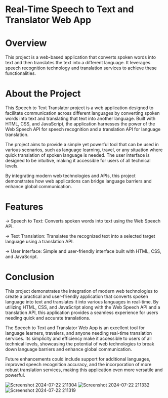 # Real-Time Speech to Text and Translator Web App
# Overview
This project is a web-based application that converts spoken words into text and then translates the text into a different language. It leverages speech recognition technology and translation services to achieve these functionalities.
# About the Project
This Speech to Text Translator project is a web application designed to facilitate communication across different languages by converting spoken words into text and translating that text into another language. Built with HTML, CSS, and JavaScript, the application harnesses the power of the Web Speech API for speech recognition and a translation API for language translation.

The project aims to provide a simple yet powerful tool that can be used in various scenarios, such as language learning, travel, or any situation where quick translation of spoken language is needed. The user interface is designed to be intuitive, making it accessible for users of all technical levels.

By integrating modern web technologies and APIs, this project demonstrates how web applications can bridge language barriers and enhance global communication.

# Features
-> Speech to Text: Converts spoken words into text using the Web Speech API.

-> Text Translation: Translates the recognized text into a selected target language using a translation API.

-> User Interface: Simple and user-friendly interface built with HTML, CSS, and JavaScript.
# Conclusion
This project demonstrates the integration of modern web technologies to create a practical and user-friendly application that converts spoken language into text and translates it into various languages in real-time. By utilizing HTML, CSS, and JavaScript along with the Web Speech API and a translation API, this application provides a seamless experience for users needing quick and accurate translations.


The Speech to Text and Translator Web App is an excellent tool for language learners, travelers, and anyone needing real-time translation services. Its simplicity and efficiency make it accessible to users of all technical levels, showcasing the potential of web technologies to break down language barriers and enhance global communication.

Future enhancements could include support for additional languages, improved speech recognition accuracy, and the incorporation of more robust translation services, making this application even more versatile and powerful.



![Screenshot 2024-07-22 211304](https://github.com/user-attachments/assets/4c4fea0a-a3fd-4f80-b27b-da4cc3362201)
![Screenshot 2024-07-22 211332](https://github.com/user-attachments/assets/c38caf55-916b-4e4e-b912-5008932b78ca)
![Screenshot 2024-07-22 211319](https://github.com/user-attachments/assets/d4391a1d-855e-4260-9561-a7ad7b0816af)

